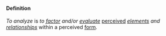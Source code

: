 #### Definition

*To analyze* is *to [factor](https://github.com/gcassel/Modular-Organizing-Terminology/blob/master/terms/factor.md) and/or [evaluate](https://github.com/gcassel/Modular-Organizing-Terminology/blob/master/terms/evaluate.md)* [perceived](https://github.com/gcassel/Modular-Organizing-Terminology/blob/master/terms/perceive.md) *[elements](https://github.com/gcassel/Modular-Organizing-Terminology/blob/master/terms/element.md) and [relationships](https://github.com/gcassel/Modular-Organizing-Terminology/blob/master/terms/relate.md)* within a perceived [form](https://github.com/gcassel/Modular-Organizing-Terminology/blob/master/terms/form.md).
